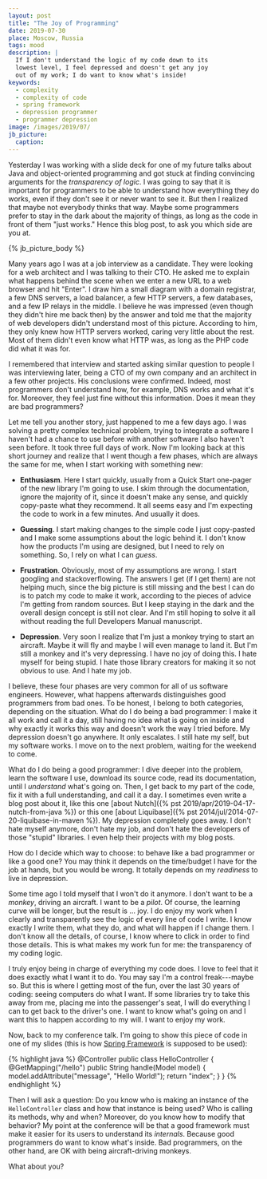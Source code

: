```yaml
---
layout: post
title: "The Joy of Programming"
date: 2019-07-30
place: Moscow, Russia
tags: mood
description: |
  If I don't understand the logic of my code down to its
  lowest level, I feel depressed and doesn't get any joy
  out of my work; I do want to know what's inside!
keywords:
  - complexity
  - complexity of code
  - spring framework
  - depression programmer
  - programmer depression
image: /images/2019/07/
jb_picture:
  caption:
---
```


Yesterday I was working with a slide deck for one of my future talks about
Java and object-oriented programming and got stuck at finding convincing
arguments for the _transparency of logic_. I was going to say that it is
important for programmers to be able to understand how everything they do
works, even if they don't see it or never want to see it. But then I realized
that maybe not everybody thinks that way. Maybe some programmers prefer
to stay in the dark about the majority of things,
as long as the code in front of them "just works." Hence this blog post,
to ask you which side are you at.

<!--more-->

{% jb_picture_body %}

Many years ago I was at a job interview as a candidate. They were looking for
a web architect and I was talking to their CTO. He asked me to explain what
happens behind the scene when we enter a new URL to a web browser and hit "Enter".
I draw him a small diagram with a domain registrar, a few DNS servers,
a load balancer, a few HTTP servers, a few databases, and a few IP relays in the
middle. I believe he was impressed (even though they didn't hire me back then)
by the answer and told me that the majority of web developers didn't understand
most of this picture. According to him, they only knew how HTTP servers worked,
caring very little about the rest. Most of them didn't even know what HTTP was,
as long as the PHP code did what it was for.

I remembered that interview and started asking similar question to people I was interviewing
later, being a CTO of my own company and an architect in a few other projects.
His conclusions were confirmed. Indeed, most programmers don't understand how, for example,
DNS works and what it's for. Moreover, they feel just fine without this information.
Does it mean they are bad programmers?

Let me tell you another story, just happened to me a few days ago. I was
solving a pretty complex technical problem, trying to integrate a software
I haven't had a chance to use before with another software I also haven't
seen before. It took three full days of work. Now I'm looking back at this
short journey and realize that I went though a few phases, which are always
the same for me, when I start working with something new:

  * **Enthusiasm**.
    Here I start quickly, usually from a Quick Start one-pager of the
    new library I'm going to use. I skim through the documentation, ignore
    the majority of it, since it doesn't make any sense, and quickly
    copy-paste what they recommend. It all seems easy and I'm expecting
    the code to work in a few minutes. And usually it does.

  * **Guessing**.
    I start making changes to the simple code I just copy-pasted and I make
    some assumptions about the logic behind it. I don't know how the products
    I'm using are designed, but I need to rely on something. So, I rely
    on what I can _guess_.

  * **Frustration**.
    Obviously, most of my assumptions are wrong. I start googling
    and stackoverflowing. The answers I get (if I get them) are not helping
    much, since the big picture is still missing and the best I can do
    is to patch my code to make it work, according to the pieces of advice
    I'm getting from random sources. But I keep staying in the dark
    and the overall design concept is still not clear. And I'm still hoping
    to solve it all without reading the full Developers Manual manuscript.

  * **Depression**.
    Very soon I realize that I'm just a monkey trying to start an aircraft.
    Maybe it will fly and maybe I will even manage to land it. But I'm still
    a monkey and it's very depressing. I have no joy of doing this. I hate
    myself for being stupid. I hate those library creators for making it
    so not obvious to use. And I hate my job.

I believe, these four phases are very common for all of us software engineers.
However, what happens afterwards distinguishes good programmers from bad ones. To be
honest, I belong to both categories, depending on the situation. What
do I do being a bad programmer: I make it all work and call it a day, still
having no idea what is going on inside and why exactly it works this way
and doesn't work the way I tried before. My depression doesn't go anywhere.
It only escalates. I still hate my self, but my software works. I move
on to the next problem, waiting for the weekend to come.

What do I do being a good programmer: I dive deeper into the problem,
learn the software I use, download its source code, read its documentation,
until I _understand_ what's going on. Then, I get back to my part of the code,
fix it with a full understanding, and call it a day. I sometimes even
write a blog post about it, like
this one [about Nutch]({% pst 2019/apr/2019-04-17-nutch-from-java %}) or
this one [about Liquibase]({% pst 2014/jul/2014-07-20-liquibase-in-maven %}).
My depression completely goes away. I don't hate myself anymore, don't hate
my job, and don't hate the developers of those "stupid" libraries. I even
help their projects with my blog posts.

How do I decide which way to choose: to behave like a bad programmer
or like a good one? You may think it depends on the time/budget I have
for the job at hands, but you would be wrong. It totally depends on my
_readiness_ to live in depression.

Some time ago I told myself that I won't do it anymore. I don't want to be
a _monkey_, driving an aircraft. I want to be a _pilot_. Of course, the learning
curve will be longer, but the result is ... joy. I do enjoy my work when I clearly
and transparently see the logic of every line of code I write. I know exactly
I write them, what they do, and what will happen if I change them. I don't
know all the details, of course, I know where to click in order to find those
details. This is what makes my work fun for me: the transparency of my
coding logic.

I truly enjoy being in charge of everything my code does. I love to feel that it
does exactly what I want it to do. You may say I'm a control freak---maybe so.
But this is where I getting most of the fun, over the last 30 years of coding:
seeing computers do what I want. If some libraries try to take this away from me, placing
me into the passenger's seat, I will do everything I can to get back to the
driver's one. I want to know what's going on and I want this to happen according
to my will. I want to enjoy my work.

Now, back to my conference talk. I'm going to show this piece of code in one of my slides
(this is how [Spring Framework](https://spring.io/) is supposed to be used):

{% highlight java %}
@Controller
public class HelloController {
    @GetMapping("/hello")
    public String handle(Model model) {
        model.addAttribute("message", "Hello World!");
        return "index";
    }
}
{% endhighlight %}

Then I will ask a question: Do you know who is making an instance of the `HelloController`
class and how that instance is being used? Who is calling its methods, why
and when? Moreover, do you know how to modify that behavior? My point
at the conference will be that a good framework must make it easier for
its users to understand its _internals_. Because good programmers do want
to know what's inside. Bad programmers, on the other hand, are OK with
being aircraft-driving monkeys.

What about you?


